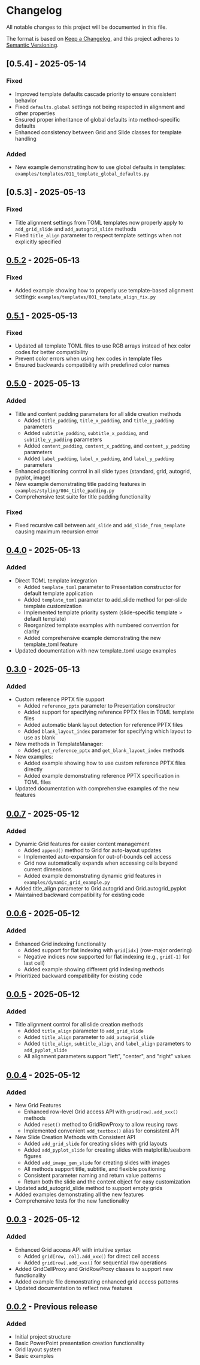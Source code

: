 # Changelog

All notable changes to this project will be documented in this file.

The format is based on [Keep a Changelog](https://keepachangelog.com/en/1.0.0/),
and this project adheres to [Semantic Versioning](https://semver.org/spec/v2.0.0.html).

## [0.5.4] - 2025-05-14

### Fixed
- Improved template defaults cascade priority to ensure consistent behavior
- Fixed `defaults.global` settings not being respected in alignment and other properties
- Ensured proper inheritance of global defaults into method-specific defaults
- Enhanced consistency between Grid and Slide classes for template handling

### Added
- New example demonstrating how to use global defaults in templates: `examples/templates/011_template_global_defaults.py`

## [0.5.3] - 2025-05-13

### Fixed
- Title alignment settings from TOML templates now properly apply to `add_grid_slide` and `add_autogrid_slide` methods
- Fixed `title_align` parameter to respect template settings when not explicitly specified

## [0.5.2] - 2025-05-13

### Fixed
- Added example showing how to properly use template-based alignment settings: `examples/templates/001_template_align_fix.py`

## [0.5.1] - 2025-05-13

### Fixed
- Updated all template TOML files to use RGB arrays instead of hex color codes for better compatibility
- Prevent color errors when using hex codes in template files
- Ensured backwards compatibility with predefined color names

## [0.5.0] - 2025-05-13

### Added
- Title and content padding parameters for all slide creation methods
  - Added `title_padding`, `title_x_padding`, and `title_y_padding` parameters
  - Added `subtitle_padding`, `subtitle_x_padding`, and `subtitle_y_padding` parameters
  - Added `content_padding`, `content_x_padding`, and `content_y_padding` parameters
  - Added `label_padding`, `label_x_padding`, and `label_y_padding` parameters
- Enhanced positioning control in all slide types (standard, grid, autogrid, pyplot, image)
- New example demonstrating title padding features in `examples/styling/004_title_padding.py`
- Comprehensive test suite for title padding functionality

### Fixed
- Fixed recursive call between `add_slide` and `add_slide_from_template` causing maximum recursion error

## [0.4.0] - 2025-05-13

### Added
- Direct TOML template integration
  - Added `template_toml` parameter to Presentation constructor for default template application
  - Added `template_toml` parameter to add_slide method for per-slide template customization
  - Implemented template priority system (slide-specific template > default template)
  - Reorganized template examples with numbered convention for clarity
  - Added comprehensive example demonstrating the new template_toml feature
- Updated documentation with new template_toml usage examples

## [0.3.0] - 2025-05-13

### Added
- Custom reference PPTX file support
  - Added `reference_pptx` parameter to Presentation constructor
  - Added support for specifying reference PPTX files in TOML template files
  - Added automatic blank layout detection for reference PPTX files
  - Added `blank_layout_index` parameter for specifying which layout to use as blank
- New methods in TemplateManager:
  - Added `get_reference_pptx` and `get_blank_layout_index` methods
- New examples:
  - Added example showing how to use custom reference PPTX files directly
  - Added example demonstrating reference PPTX specification in TOML files
- Updated documentation with comprehensive examples of the new features

## [0.0.7] - 2025-05-12

### Added
- Dynamic Grid features for easier content management
  - Added `append()` method to Grid for auto-layout updates
  - Implemented auto-expansion for out-of-bounds cell access
  - Grid now automatically expands when accessing cells beyond current dimensions
  - Added example demonstrating dynamic grid features in `examples/dynamic_grid_example.py`
- Added title_align parameter to Grid.autogrid and Grid.autogrid_pyplot
- Maintained backward compatibility for existing code

## [0.0.6] - 2025-05-12

### Added
- Enhanced Grid indexing functionality
  - Added support for flat indexing with `grid[idx]` (row-major ordering)
  - Negative indices now supported for flat indexing (e.g., `grid[-1]` for last cell)
  - Added example showing different grid indexing methods
- Prioritized backward compatibility for existing code

## [0.0.5] - 2025-05-12

### Added
- Title alignment control for all slide creation methods
  - Added `title_align` parameter to `add_grid_slide`
  - Added `title_align` parameter to `add_autogrid_slide`
  - Added `title_align`, `subtitle_align`, and `label_align` parameters to `add_pyplot_slide`
  - All alignment parameters support "left", "center", and "right" values

## [0.0.4] - 2025-05-12

### Added
- New Grid Features
  - Enhanced row-level Grid access API with `grid[row].add_xxx()` methods
  - Added `reset()` method to GridRowProxy to allow reusing rows
  - Implemented convenient `add_textbox()` alias for consistent API
- New Slide Creation Methods with Consistent API
  - Added `add_grid_slide` for creating slides with grid layouts
  - Added `add_pyplot_slide` for creating slides with matplotlib/seaborn figures
  - Added `add_image_gen_slide` for creating slides with images
  - All methods support title, subtitle, and flexible positioning
  - Consistent parameter naming and return value patterns
  - Return both the slide and the content object for easy customization
- Updated add_autogrid_slide method to support empty grids
- Added examples demonstrating all the new features
- Comprehensive tests for the new functionality

## [0.0.3] - 2025-05-12

### Added
- Enhanced Grid access API with intuitive syntax
  - Added `grid[row, col].add_xxx()` for direct cell access
  - Added `grid[row].add_xxx()` for sequential row operations
- Added GridCellProxy and GridRowProxy classes to support new functionality
- Added example file demonstrating enhanced grid access patterns
- Updated documentation to reflect new features

## [0.0.2] - Previous release

### Added
- Initial project structure
- Basic PowerPoint presentation creation functionality
- Grid layout system
- Basic examples

[0.5.2]: https://github.com/Ameyanagi/easypptx/compare/v0.5.1...v0.5.2
[0.5.1]: https://github.com/Ameyanagi/easypptx/compare/v0.5.0...v0.5.1
[0.5.0]: https://github.com/Ameyanagi/easypptx/compare/v0.4.0...v0.5.0
[0.4.0]: https://github.com/Ameyanagi/easypptx/compare/v0.3.0...v0.4.0
[0.3.0]: https://github.com/Ameyanagi/easypptx/compare/v0.2.0...v0.3.0
[0.0.7]: https://github.com/Ameyanagi/easypptx/compare/v0.0.6...v0.0.7
[0.0.6]: https://github.com/Ameyanagi/easypptx/compare/v0.0.5...v0.0.6
[0.0.5]: https://github.com/Ameyanagi/easypptx/compare/v0.0.4...v0.0.5
[0.0.4]: https://github.com/Ameyanagi/easypptx/compare/v0.0.3...v0.0.4
[0.0.3]: https://github.com/Ameyanagi/easypptx/compare/v0.0.2...v0.0.3
[0.0.2]: https://github.com/Ameyanagi/easypptx/releases/tag/v0.0.2
